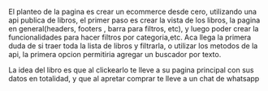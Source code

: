 El planteo de la pagina es crear un ecommerce desde cero, utilizando una api publica de libros, el primer paso es crear la vista de los libros, la pagina en general(headers, footers , barra para filtros, etc), y luego poder crear la funcionalidades para hacer filtros por categoria,etc. Aca llega la primera duda de si traer toda la lista de libros y filtrarla, o utilizar los metodos de la api, la primera opcion permitiria agregar un buscador por texto.

La idea del libro es que al clickearlo te lleve a su pagina principal con sus datos en totalidad, y que al apretar comprar te lleve a un chat de whatsapp
